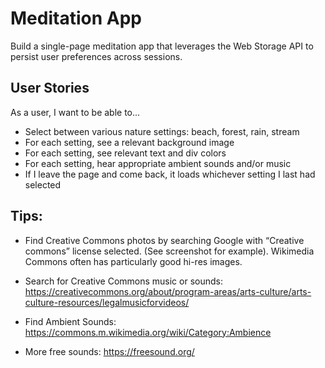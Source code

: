 # Meditation App

Build a single-page meditation app that leverages the Web Storage API to persist user preferences across sessions.

## User Stories

As a user, I want to be able to...

* Select between various nature settings: beach, forest, rain, stream
* For each setting, see a relevant background image
* For each setting, see relevant text and div colors
* For each setting, hear appropriate ambient sounds and/or music
* If I leave the page and come back, it loads whichever setting I last had selected

## Tips:

* Find Creative Commons photos by searching Google with “Creative commons” license selected. (See screenshot for example). Wikimedia Commons often has particularly good hi-res images.

* Search for Creative Commons music or sounds: https://creativecommons.org/about/program-areas/arts-culture/arts-culture-resources/legalmusicforvideos/ 

* Find Ambient Sounds: https://commons.m.wikimedia.org/wiki/Category:Ambience

* More free sounds: https://freesound.org/
